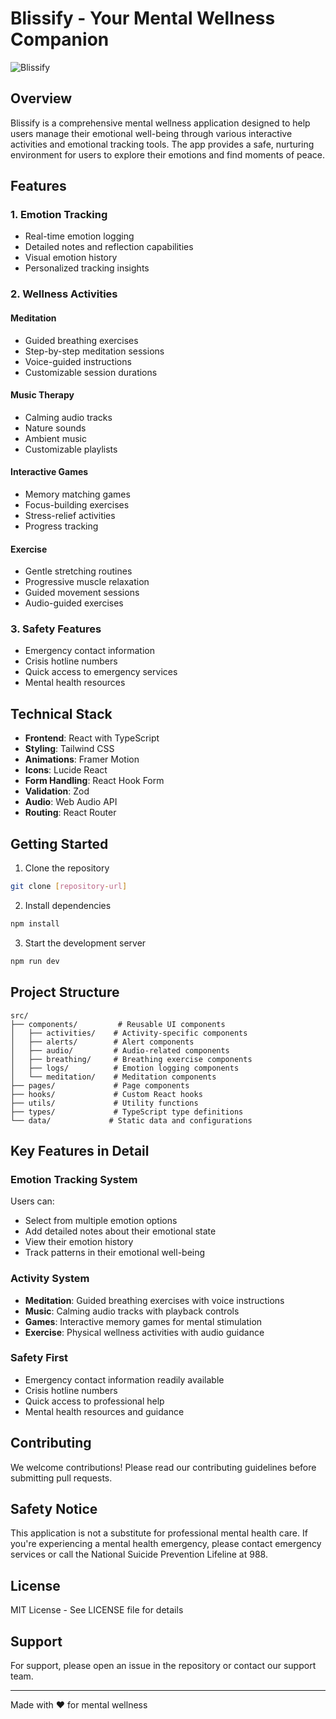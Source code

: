 # Blissify - Your Mental Wellness Companion

![Blissify](https://images.unsplash.com/photo-1545205597-3d9d02c29597?auto=format&fit=crop&q=80&w=1000)

## Overview

Blissify is a comprehensive mental wellness application designed to help users manage their emotional well-being through various interactive activities and emotional tracking tools. The app provides a safe, nurturing environment for users to explore their emotions and find moments of peace.

## Features

### 1. Emotion Tracking
- Real-time emotion logging
- Detailed notes and reflection capabilities
- Visual emotion history
- Personalized tracking insights

### 2. Wellness Activities

#### Meditation
- Guided breathing exercises
- Step-by-step meditation sessions
- Voice-guided instructions
- Customizable session durations

#### Music Therapy
- Calming audio tracks
- Nature sounds
- Ambient music
- Customizable playlists

#### Interactive Games
- Memory matching games
- Focus-building exercises
- Stress-relief activities
- Progress tracking

#### Exercise
- Gentle stretching routines
- Progressive muscle relaxation
- Guided movement sessions
- Audio-guided exercises

### 3. Safety Features
- Emergency contact information
- Crisis hotline numbers
- Quick access to emergency services
- Mental health resources

## Technical Stack

- **Frontend**: React with TypeScript
- **Styling**: Tailwind CSS
- **Animations**: Framer Motion
- **Icons**: Lucide React
- **Form Handling**: React Hook Form
- **Validation**: Zod
- **Audio**: Web Audio API
- **Routing**: React Router

## Getting Started

1. Clone the repository
```bash
git clone [repository-url]
```

2. Install dependencies
```bash
npm install
```

3. Start the development server
```bash
npm run dev
```

## Project Structure

```
src/
├── components/         # Reusable UI components
│   ├── activities/    # Activity-specific components
│   ├── alerts/        # Alert components
│   ├── audio/         # Audio-related components
│   ├── breathing/     # Breathing exercise components
│   ├── logs/          # Emotion logging components
│   └── meditation/    # Meditation components
├── pages/             # Page components
├── hooks/             # Custom React hooks
├── utils/             # Utility functions
├── types/             # TypeScript type definitions
└── data/             # Static data and configurations
```

## Key Features in Detail

### Emotion Tracking System
Users can:
- Select from multiple emotion options
- Add detailed notes about their emotional state
- View their emotion history
- Track patterns in their emotional well-being

### Activity System
- **Meditation**: Guided breathing exercises with voice instructions
- **Music**: Calming audio tracks with playback controls
- **Games**: Interactive memory games for mental stimulation
- **Exercise**: Physical wellness activities with audio guidance

### Safety First
- Emergency contact information readily available
- Crisis hotline numbers
- Quick access to professional help
- Mental health resources and guidance

## Contributing

We welcome contributions! Please read our contributing guidelines before submitting pull requests.

## Safety Notice

This application is not a substitute for professional mental health care. If you're experiencing a mental health emergency, please contact emergency services or call the National Suicide Prevention Lifeline at 988.

## License

MIT License - See LICENSE file for details

## Support

For support, please open an issue in the repository or contact our support team.

---

Made with ❤️ for mental wellness